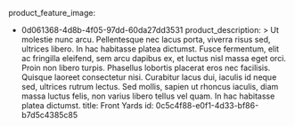 product_feature_image:
  - 0d061368-4d8b-4f05-97dd-60da27dd3531
product_description: >
  Ut molestie nunc arcu. Pellentesque nec lacus porta, viverra risus sed, ultrices libero. In hac
  habitasse platea dictumst. Fusce fermentum, elit ac fringilla eleifend, sem arcu dapibus ex, et
  luctus nisl massa eget orci. Proin non libero turpis. Phasellus lobortis placerat eros nec
  facilisis. Quisque laoreet consectetur nisi. Curabitur lacus dui, iaculis id neque sed, ultrices
  rutrum lectus. Sed mollis, sapien ut rhoncus iaculis, diam massa luctus felis, non varius libero
  tellus vel quam. In hac habitasse platea dictumst.
title: Front Yards
id: 0c5c4f88-e0f1-4d33-bf86-b7d5c4385c85
